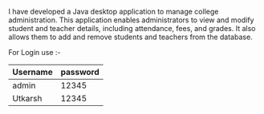 I have developed a Java desktop application to manage college administration.
This application enables administrators to view and modify student and teacher details, including attendance, fees, and grades.
It also allows them to add and remove students and teachers from the database.

For Login use :-

Username     |    password
-------------|-------------
admin        |    12345
Utkarsh      |    12345
